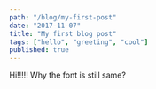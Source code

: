 ```yaml
---
path: "/blog/my-first-post"
date: "2017-11-07"
title: "My first blog post"
tags: ["hello", "greeting", "cool"]
published: true
---
```


Hi!!!!!
Why the font is still same?